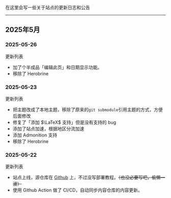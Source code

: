 在这里会写一些关于站点的更新日志和公告

---

## 2025年5月

### 2025-05-26

更新列表

- 加了个半成品「编辑此页」和日期显示功能。
- 移除了 Herobrine

### 2025-05-23

更新列表

- 把主题改成了本地主题，移除了原来的`git submodule`引用主题的方式，方便后面修改
- 修复了「添加 $\LaTeX$ 支持」但是没有支持的 bug
- 添加了站点加速，根据地区分流加速
- 添加 Admonition 支持
- 移除了 Herobrine

### 2025-05-22

更新列表

- 站点上线，源仓库在 [Github](https://github.com/FishCat233/brain-init-gate) 上，不过没写部署教程。~~（也没必要写吧，偷懒一波）~~
- 使用 Github Action 做了 CI/CD，自动同步内容仓库的内容更新。
